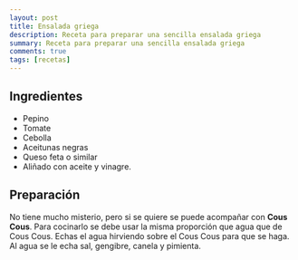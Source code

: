 ```yaml
---
layout: post
title: Ensalada griega
description: Receta para preparar una sencilla ensalada griega
summary: Receta para preparar una sencilla ensalada griega
comments: true
tags: [recetas]
---
```



## Ingredientes  

- Pepino
- Tomate
- Cebolla
- Aceitunas negras
- Queso feta o similar 
- Aliñado con aceite y vinagre.

## Preparación

No tiene mucho misterio, pero si se quiere se puede acompañar con **Cous Cous**. Para cocinarlo se debe usar la misma proporción que agua que de Cous Cous. Echas el agua hirviendo sobre el Cous Cous para que se haga. Al agua se le echa sal, gengibre, canela y pimienta.
